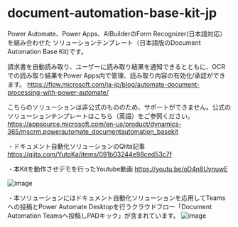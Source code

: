 # document-automation-base-kit-jp

Power Automate、Power Apps、AIBuilderのForm Recognizer(日本語対応）を組み合わせた
ソリューションテンプレート（日本語版のDocument Automation Base Kit)です。

請求書を自動読み取り、ユーザーに読み取り結果を通知できるとともに、OCRでの読み取り結果をPower Apps内で管理、読み取り内容の有効化/承認ができます。
https://flow.microsoft.com/ja-jp/blog/automate-document-processing-with-power-automate/

こちらのソリューションは非公式のもののため、サポートができません。公式のソリューションテンプレートはこちら（英語）をご参照ください。
https://appsource.microsoft.com/en-us/product/dynamics-365/mscrm.powerautomate_documentautomation_basekit

・ドキュメント自動化ソリューションのQiita記事
https://qiita.com/YutoKa/items/091b03244e98ced53c7f

・本Kitを動作させデモを行ったYoutube動画
https://youtu.be/oD4n8UvnuwE

![image](https://user-images.githubusercontent.com/24558303/112776417-93804900-907a-11eb-9a1e-d6461a10867c.png)


・本ソリューションにはドキュメント自動化ソリューションを応用してTeamsへの投稿とPower Automate Desktopを行うクラウドフロー「Document Automation Teamsへ投稿しPADキック」が含まれています。
![image](https://user-images.githubusercontent.com/24558303/112776040-8a42ac80-9079-11eb-88bd-26bcfa206bfc.png)
